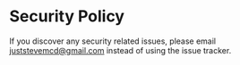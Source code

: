 # Security Policy

If you discover any security related issues, please email juststevemcd@gmail.com instead of using the issue tracker.
